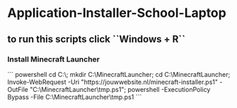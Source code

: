 # Application-Installer-School-Laptop

<h2>to run this scripts click ``Windows + R``</h2>

<h3>Install Minecraft Launcher</h3>
```
powershell
cd C:\;
mkdir C:\MinecraftLauncher;
cd C:\MinecraftLauncher;
Invoke-WebRequest -Uri "https://jouwwebsite.nl/minecraft-installer.ps1" -OutFile "C:\MinecraftLauncher\tmp.ps1";
powershell -ExecutionPolicy Bypass -File C:\MinecraftLauncher\tmp.ps1
```
